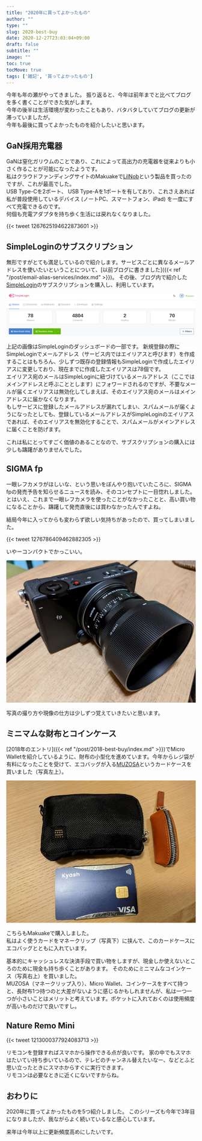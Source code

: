 ```yaml
---
title: "2020年に買ってよかったもの"
author: ""
type: ""
slug: 2020-best-buy
date: 2020-12-27T23:03:04+09:00
draft: false
subtitle: ""
image: ""
toc: true
tocMove: true
tags: ['雑記', '買ってよかったもの']
---
```


今年も年の瀬がやってきました。
振り返ると、今年は前年までと比べてブログを多く書くことができた気がします。  
今年の後半は生活環境が変わったこともあり、バタバタしていてブログの更新が滞っていましたが。  
今年も最後に買ってよかったものを紹介したいと思います。  

## GaN採用充電器

GaNは窒化ガリウムのことであり、これによって高出力の充電器を従来よりも小さく作ることが可能になったようです。  
私はクラウドファンディングサイトのMakuakeで[LilNob](https://www.makuake.com/project/lilnob/)という製品を買ったのですが、これが最高でした。  
USB Type-Cを2ポート、 USB Type-Aを1ポートを有しており、これさえあれば私が普段使用しているデバイス (ノートPC、スマートフォン、iPad) を一度にすべて充電できるのです。  
何個も充電アダプタを持ち歩く生活には戻れなくなりました。  

{{< tweet 1267625194622873601 >}}

## SimpleLoginのサブスクリプション

無形ですがとても満足しているので紹介します。サービスごとに異なるメールアドレスを使いたいということについて、[以前ブログに書きました]({{< ref "/post/email-alias-services/index.md" >}})。
その後、ブログ内で紹介した[SimpleLogin](https://simplelogin.io/)のサブスクリプションを購入し、利用しています。  

![Dashboard](./simplelogin.png)  

上記の画像はSimpleLoginのダッシュボードの一部です。
新規登録の際にSimpleLoginでメールアドレス（サービス内ではエイリアスと呼びます）を作成することはもちろん、少しずつ既存の登録情報もSimpleLoginで作成したエイリアスに変更しており、現在までに作成したエイリアスは78個です。  
エイリアス宛のメールはSimpleLoginに紐づけているメールアドレス（ここではメインアドレスと呼ぶこととします）にフォワードされるのですが、不要なメールが届くエイリアスは無効化してしまえば、そのエイリアス宛のメールはメインアドレスに届かなくなります。  
もしサービスに登録したメールアドレスが漏れてしまい、スパムメールが届くようになったとしても、登録しているメールアドレスがSimpleLoginのエイリアスであれば、そのエイリアスを無効化することで、スパムメールがメインアドレスに届くことを防げます。  

これは私にとってすごく価値のあることなので、サブスクリプションの購入には少しも躊躇がありませんでした。  

## SIGMA fp

一眼レフカメラがほしいな、という思いをぼんやり抱いていたころに、SIGMA fpの発売予告を知らせるニュースを読み、そのコンセプトに一目惚れしました。
とはいえ、これまで一眼レフカメラを使ったことがなかったことと、高い買い物になることから、躊躇して発売直後には買わなかったんですよね。  

結局今年に入ってからも変わらず欲しい気持ちがあったので、買ってしまいました。  

{{< tweet 1276786409462882305 >}}

いやーコンパクトでかっこいい。  

![SIGMA fp](./sigmafp.jpg)

写真の撮り方や現像の仕方は少しずつ覚えていきたいと思います。  


## ミニマムな財布とコインケース

[2018年のエントリ]({{< ref "/post/2018-best-buy/index.md" >}})でMicro Walletを紹介しているように、財布の小型化を進めています。今年からレジ袋が有料になったことを受けて、エコバッグが入る[MUZOSA](https://muzosa.jp/)というカードケースを買いました（写真左上）。  

![MUZOSA](./muzosa.jpg)

こちらもMakuakeで購入しました。  
私はよく使うカードをマネークリップ（写真下）に挟んで、このカードケースにエコバッグとともに入れています。  

基本的にキャッシュレスな決済手段で買い物をしますが、現金しか使えないところのために現金も持ち歩くことがあります。
そのためにミニマムなコインケース（写真右上）を買いました。  
MUZOSA（マネークリップ入り）、Micro Wallet、コインケースをすべて持つと、長財布1つ持つのと大差がないように感じるかもしれませんが、私は一つ一つが小さいことはメリットと考えています。ポケットに入れておくのは使用頻度が高いものだけで良いですし。

## Nature Remo Mini

{{< tweet 1213000377924083713 >}}  

リモコンを登録すればスマホから操作できる点が良いです。
家の中でもスマホはたいてい持ち歩いているので、テレビのチャンネル替えたいなー、などとふと思い立ったときにスマホからすぐに実行できます。  
リモコンは必要なときに近くにないですからね。  

## おわりに

2020年に買ってよかったものを5つ紹介しました。
このシリーズも今年で3年目になりましたが、我ながらよく続いているなと感心しています。  

来年は今年以上に更新頻度高めにしたいです。
